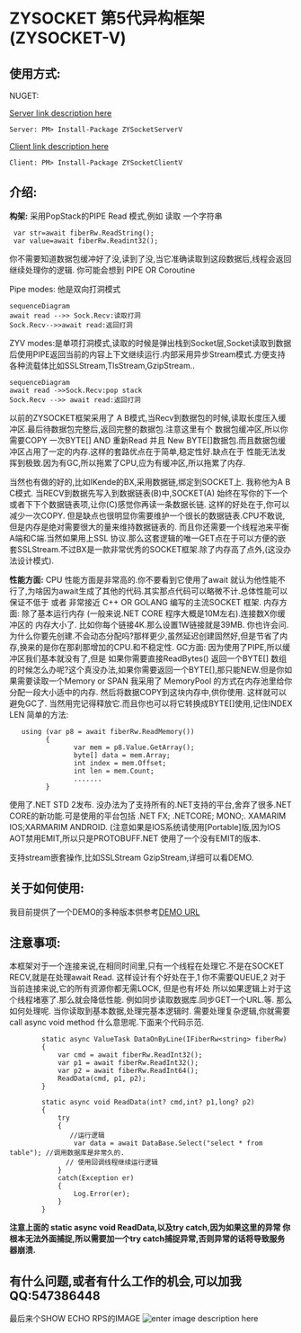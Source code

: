# ZYSOCKET 第5代异构框架(ZYSOCKET-V)

## 使用方式:
NUGET:

[Server link description here](%28https://www.nuget.org/packages/ZYSocketServerV%29)

    Server: PM> Install-Package ZYSocketServerV
[Client link description here](https://www.nuget.org/packages/ZYSocketClientV)

    Client: PM> Install-Package ZYSocketClientV

## 介绍:

**构架:**
采用PopStack的PIPE Read 模式,例如 读取 一个字符串

     var str=await fiberRw.ReadString(); 
     var value=await fiberRw.Readint32();
 
你不需要知道数据包缓冲好了没,读到了没,当它准确读取到这段数据后,线程会返回继续处理你的逻辑.
你可能会想到  PIPE OR  Coroutine

Pipe modes: 他是双向打洞模式
```mermaid
sequenceDiagram
await read -->> Sock.Recv:读取打洞
Sock.Recv-->>await read:返回打洞
```
ZYV modes:是单项打洞模式,读取的时候是弹出栈到Socket层,Socket读取到数据后使用PIPE返回当前的内容上下文继续运行.内部采用异步Stream模式.方便支持各种流载体比如SSLStream,TlsStream,GzipStream..
```mermaid
sequenceDiagram
await read ->>Sock.Recv:pop stack
Sock.Recv -->> await read:返回打洞
```

以前的ZYSOCKET框架采用了 A B模式,当Recv到数据包的时候,读取长度压入缓冲区.最后待数据包完整后,返回完整的数据包.注意这里有个 数据包缓冲区,所以你需要COPY 一次BYTE[] AND 重新Read 并且 New BYTE[]数据包.而且数据包缓冲区占用了一定的内存.这样的套路优点在于简单,稳定性好.缺点在于 性能无法发挥到极致.因为有GC,所以拖累了CPU,应为有缓冲区,所以拖累了内存. 

当然也有做的好的,比如IKende的BX,采用数据链,绑定到SOCKET上. 我称他为A B C模式. 当RECV到数据先写入到数据链表(B)中,SOCKET(A) 始终在写你的下一个或者下下个数据链表项,让你(C)感觉你再读一条数据长链. 这样的好处在于,你可以减少一次COPY. 但是缺点也很明显你需要维护一个很长的数据链表.CPU不敢说,但是内存是绝对需要很大的量来维持数据链表的. 而且你还需要一个线程池来平衡A端和C端.当然如果用上SSL 协议.那么这套逻辑的唯一GET点在于可以方便的嵌套SSLStream.不过BX是一款非常优秀的SOCKET框架.除了内存高了点外,(这没办法设计模式).

**性能方面:**
CPU 性能方面是非常高的.你不要看到它使用了await 就认为他性能不行了,为啥因为await生成了其他的代码.其实那点代码可以略微不计.总体性能可以保证不低于 或者 非常接近 C++ OR GOLANG 编写的主流SOCKET 框架.
内存方面: 除了基本运行内存 (一般来说.NET CORE 程序大概是10M左右).连接数X你缓冲区的 内存大小了. 比如你每个链接4K.那么设置1W链接就是39MB. 你也许会问.为什么你要先创建.不会动态分配吗?那样更少,虽然延迟创建固然好,但是节省了内存,换来的是你在那刹那增加的CPU.和不稳定性.
GC方面:
因为使用了PIPE,所以缓冲区我们基本就没有了,但是 如果你需要直接ReadBytes() 返回一个BYTE[] 数组的时候怎么办呢?这个真没办法,如果你需要返回一个BYTE[],那只能NEW.但是你如果需要读取一个Memory<Byte> or SPAN<Byte> 我采用了 MemoryPool 的方式在内存池里给你分配一段大小适中的内存. 然后将数据COPY到这块内存中,供你使用. 这样就可以避免GC了. 当然用完记得释放它.而且你也可以将它转换成BYTE[]使用,记住INDEX LEN 简单的方法:

       using (var p8 = await fiberRw.ReadMemory())
             {
                    var mem = p8.Value.GetArray();
                    byte[] data = mem.Array;
                    int index = mem.Offset;
                    int len = mem.Count;
                    .......
             }

使用了.NET STD 2发布. 没办法为了支持所有的.NET支持的平台,舍弃了很多.NET CORE的新功能.可是使用的平台包括 .NET FX; .NETCORE; MONO;. XAMARIM IOS;XARMARIM ANDROID. (注意如果是IOS系统请使用[Portable]版,因为IOS AOT禁用EMIT,所以只是PROTOBUFF.NET 使用了一个没有EMIT的版本.

支持stream嵌套操作,比如SSLStream GzipStream,详细可以看DEMO.


## 关于如何使用:
我目前提供了一个DEMO的多种版本供参考[DEMO URL](https://github.com/luyikk/ZYSOCKET-V/tree/master/Demo)



## **注意事项:**
本框架对于一个连接来说,在相同时间里,只有一个线程在处理它.不是在SOCKET RECV,就是在处理await Read. 这样设计有个好处在于,1 你不需要QUEUE,2 对于当前连接来说,它的所有资源你都无需LOCK, 但是也有坏处 所以如果逻辑上对于这个线程堵塞了.那么就会降低性能. 例如同步读取数据库.同步GET一个URL.等.
那么如何处理呢. 当你读取到基本数据,处理完基本逻辑时. 需要处理复杂逻辑,你就需要  call async void method 什么意思呢.下面来个代码示范.

            static async ValueTask DataOnByLine(IFiberRw<string> fiberRw)
            {
                var cmd = await fiberRw.ReadInt32();
                var p1 = await fiberRw.ReadInt32();
                var p2 = await fiberRw.ReadInt64();
                ReadData(cmd, p1, p2);
            }
    
            static async void ReadData(int? cmd,int? p1,long? p2)
            {
                try
                {
                   //运行逻辑
                    var data = await DataBase.Select("select * from table"); //调用数据库是非常久的.
                  // 使用回调线程继续运行逻辑
                }
                catch(Exception er)
                {
                    Log.Error(er);
                }
            }

**注意上面的 static async void ReadData,以及try catch,因为如果这里的异常 你根本无法外面捕捉,所以需要加一个try catch捕捉异常,否则异常的话将导致服务器崩溃.**




## 有什么问题,或者有什么工作的机会,可以加我QQ:547386448





最后来个SHOW ECHO RPS的IMAGE
![enter image description here](https://github.com/luyikk/ZYSOCKET-V/blob/master/Benchmarks/echoBenchmarks.png?raw=true)
